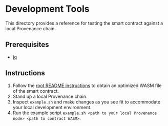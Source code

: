 # Development Tools

This directory provides a reference for testing the smart contract against a local Provenance chain.

## Prerequisites

- [jq](https://jqlang.github.io/jq/)

## Instructions

1. Follow the [root README instructions](../README.md) to obtain an optimized WASM file of the smart contract.
2. Stand up a local Provenance chain.
3. Inspect `example.sh` and make changes as you see fit to accommodate your local development environment.
4. Run the example script `example.sh <path to your local Provenance node> <path to contract WASM>`.
